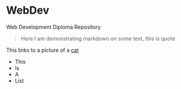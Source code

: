 # WebDev
Web Development Diploma Repository

>Here I am demonstrating markdown on some text, this is quote

This links to a picture of a [cat](http://icons.iconarchive.com/icons/google/noto-emoji-animals-nature/256/22221-cat-icon.png)

* This
* Is
* A
* List
